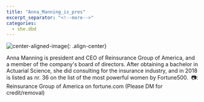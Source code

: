 ```yaml
---
title: "Anna_Manning_is_pres"
excerpt_separator: "<!--more-->"
categories:
  - she.dbd
---
```



![center-aligned-image](https://cdn.pixabay.com/photo/2020/10/26/16/56/man-5687861_1280.png){: .align-center}

Anna Manning is president and CEO of Reinsurance Group of America, and a member of the company's board of directors. After obtaining a bachelor in Actuarial Science, she did consulting for the insurance industry, and in 2018 is listed as nr. 36 on the list of the most powerful women by Fortune500.⁠
⁠
📷: Reinsurance Group of America on fortune.com⁠
(Please DM for credit/removal)⁠
